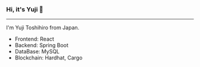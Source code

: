 ### Hi, it's Yuji 👋
---

I'm Yuji Toshihiro from Japan.

- Frontend: React
- Backend: Spring Boot
- DataBase: MySQL
- Blockchain: Hardhat, Cargo
